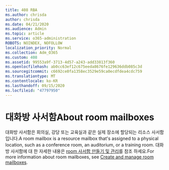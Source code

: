 ```yaml
---
title: 408 RBA
ms.author: chrisda
author: chrisda
ms.date: 04/21/2020
ms.audience: Admin
ms.topic: article
ms.service: o365-administration
ROBOTS: NOINDEX, NOFOLLOW
localization_priority: Normal
ms.collection: Adm_O365
ms.custom: 408
ms.assetid: 99553a9f-3713-4d57-a243-add33813f360
ms.openlocfilehash: ab0cc63ef12c675eeda8676fe129636ddb085c3d
ms.sourcegitcommit: c6692ce0fa1358ec3529e59ca0ecdfdea4cdc759
ms.translationtype: MT
ms.contentlocale: ko-KR
ms.lasthandoff: 09/15/2020
ms.locfileid: "47797950"
---
```

# <a name="about-room-mailboxes"></a><span data-ttu-id="9b750-102">대화방 사서함</span><span class="sxs-lookup"><span data-stu-id="9b750-102">About room mailboxes</span></span>

<span data-ttu-id="9b750-103">대화방 사서함은 회의실, 강당 또는 교육실과 같은 실제 장소에 할당되는 리소스 사서함입니다.</span><span class="sxs-lookup"><span data-stu-id="9b750-103">A room mailbox is a resource mailbox that's assigned to a physical location, such as a conference room, an auditorium, or a training room.</span></span> <span data-ttu-id="9b750-104">대화방 사서함에 대 한 자세한 내용은 [room 사서함 만들기 및 관리](https://go.microsoft.com/fwlink/p/?linkid=717533)를 참조 하세요.</span><span class="sxs-lookup"><span data-stu-id="9b750-104">For more information about room mailboxes, see [Create and manage room mailboxes](https://go.microsoft.com/fwlink/p/?linkid=717533).</span></span>
